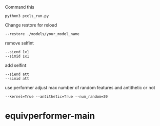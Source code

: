 

Command this

```
python3 pccls_run.py
```

Change restore for reload
```
--restore ./models/your_model_name
```
remove selfint
```
--siend 1x1  
--simid 1x1  
```

 add selfint
```
--siend att 
--simid att 
```


 use performer
 adjust max number of random features and antithetic or not
```
--kernel=True --antithetic=True --num_random=20
```
# equivperformer-main
